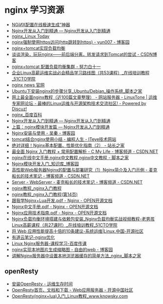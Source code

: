 # nginx 学习资源
   * [NGiИX配置在线极速生成“神器](https://nginxconfig.io)
   * <A HREF="http://tengine.taobao.org/book/index.html">Nginx开发从入门到精通 — Nginx开发从入门到精通</A>
   * <A HREF="http://www.linuxde.net/tag/nginx">nginx_Linux Today</A>
   * <A HREF="https://www.cnblogs.com/yun007/p/3739182.html">nginx强制使用https访问(http跳转到https) - yun007 - 博客园</A>
   * <A HREF="http://note.youdao.com/share/?id=d52800444d11e5bcfe6be37164df9e66&type=note#/">nginx+tomcat实现负载均衡</A>
   * <A HREF="http://blog.csdn.net/zhangliangzi/article/details/52143358">谈谈渲染，玩玩nginx——前后端分离，转发请求到Tomcat的尝试 - CSDN博客</A>
   * <A HREF="https://my.oschina.net/bgq365/blog/870569">nginx+tomcat 配置负载均衡集群 - 努力白十一</A>
   * <A HREF="http://edu.51cto.com/roadmap/view/id-62.html">企业Linux高薪运维实战必会精品学习路线图（共53课程）_在线培训教程_51CTO学院</A>
   * <A HREF="http://nginx.org/">nginx news 官网</A>
   * <A HREF="http://www.jb51.net/os/Ubuntu/64596.html">Ubuntu下安装nginx的步骤分享_Ubuntu/Debian_操作系统_脚本之家</A>
   * <A HREF="http://bbs.linuxtone.org/thread-25588-1-1.html">网上最全面nginx教程（近100篇文章整理） - 网站服务器 - LinuxTone | 运维专家网论坛 - 最棒的Linux运维与开源架构技术交流社区! - Powered by Discuz!</A>
   * <A HREF="http://baike.baidu.com/link?url=KYAFgO4KILf0KJ6NQ-0zVdLq_m9ek-I_aLo0bNu6DWdZ7KH7-KMEukEQhUOctaFQEVO8jvacN9jMb2YqigWLE_">nginx_百度百科</A>
   * <A HREF="http://tengine.taobao.org/book/">Nginx开发从入门到精通 — Nginx开发从入门到精通</A>
   * <A HREF="http://tengine.taobao.org/book/module_development.html">上篇：nginx模块开发篇 — Nginx开发从入门到精通</A>
   * <A HREF="http://www.cnblogs.com/skynet/p/4146083.html">Nginx安装与使用 - 吴秦 - 博客园</A>
   * <A HREF="http://cxshun.iteye.com/blog/1535188">tomcat结合nginx使用小结 - 编程人生 - ITeye技术网站</A>
   * <A HREF="http://www.chinaz.com/web/2015/0424/401323_2.shtml">绝对详细！Nginx基本配置、性能优化指南（2） - 站长之家</A>
   * <A HREF="http://blog.csdn.net/shootyou/article/details/6093562">最全面 Nginx 入门教程 + 常用配置解析 - C My Life - 博客频道 - CSDN.NET</A>
   * <A HREF="http://shouce.jb51.net/nginx/index.html">nginx在线中文手册,nginx中文教程,nginx中文教程 - 脚本之家</A>
   * <A HREF="http://kb.cnblogs.com/page/98352/">Nginx模块开发入门_知识库_博客园</A>
   * <A HREF="http://blog.csdn.net/poechant/article/details/6729920">高性能Web服务器Nginx的配置与部署研究（1）Nginx简介及入门示例 - 麦克船长的技术笔记 - 博客频道 - CSDN.NET</A>
   * <A HREF="http://blog.csdn.net/Poechant/article/category/1060686">Server - WebServer - 麦克船长的技术笔记 - 博客频道 - CSDN.NET</A>
   * <A HREF="http://www.111cn.net/list-195/">nginx教程_nginx入门教程</A>
   * <A HREF="http://www.111cn.net/list-195-14/">nginx教程_nginx入门教程(第14页)</A>
   * <A HREF="http://www.open-open.com/doc/view/6757d42028c94b93ada5fd27df1caede">跟我学Nginx+Lua开发.pdf - Nginx - OPEN开源文档</A>
   * <A HREF="http://www.open-open.com/doc/view/75ce00c7730d46efb2023899a84bf200">Nginx中文手册.pdf - Nginx - OPEN开源文档</A>
   * <A HREF="http://www.open-open.com/doc/view/bdc854c9bed24a9b84362bf1303f8d3b">Nginx应用技术指南.pdf - Nginx - OPEN开源文档</A>
   * <A HREF="http://edu.51cto.com/lesson/id-24462.html">Nginx负载均衡环境搭建与依赖包安装_Nginx负载均衡实战视频教程-老男孩Linux高薪课程（共27课时）_在线培训教程_51CTO学院</A>
   * <A HREF="https://linux.cn/article-7206-1.html">将 Web 应用性能提高十倍的10条建议-系统运维|Linux.中国-开源社区</A>
   * <A HREF="http://note.youdao.com/share/?id=10e0dc8a2cc8d00b980aaff3b818db89&type=note&simple=true#/">有道云笔记-nginx优化</A>
   * <A HREF="http://www.chuanke.com/v5189664-170578-813291.html">Linux Nginx服务器-课程学习-百度传课</A>
   * <A HREF="http://www.cnblogs.com/freeweb/p/5764493.html">nginx实现本地图片生成缩略图 - 自由的web - 博客园</A>
   * <A HREF="http://www.jb51.net/article/77241.htm">讲解Nginx服务器中设置本地浏览器缓存的简单方法_nginx_脚本之家</A>


## openResty
   * <A HREF="https://www.ttlsa.com/nginx/how-to-install-openresty/">安装OpenResty - 运维生存时间</A>
   * <A HREF="http://www.oschina.net/p/openresty">OpenResty首页、文档和下载 - Web应用服务器 - 开源中国社区</A>
   * <A HREF="http://www.knowsky.com/888190.html">OpenResty(nginx+lua)入门_Linux教程_www.knowsky.com</A>
   